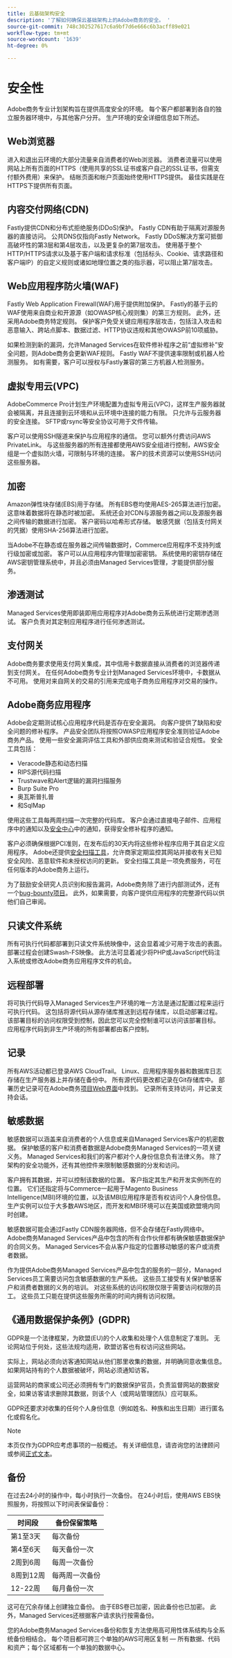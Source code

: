 ```yaml
---
title: 云基础架构安全
description: '了解如何确保云基础架构上的Adobe商务的安全。 '
source-git-commit: 748c302527617c6a9bf7d6e666c6b3acff89e021
workflow-type: tm+mt
source-wordcount: '1639'
ht-degree: 0%

---
```



# 安全性

Adobe商务专业计划架构旨在提供高度安全的环境。 每个客户都部署到各自的独立服务器环境中，与其他客户分开。 生产环境的安全详细信息如下所述。

## Web浏览器

进入和退出云环境的大部分流量来自消费者的Web浏览器。 消费者流量可以使用网站上所有页面的HTTPS（使用共享的SSL证书或客户自己的SSL证书，但需支付额外费用）来保护。 结帐页面和帐户页面始终使用HTTPS提供。 最佳实践是在HTTPS下提供所有页面。

## 内容交付网络(CDN)

Fastly提供CDN和分布式拒绝服务(DDoS)保护。 Fastly CDN有助于隔离对源服务器的直接访问。 公共DNS仅指向Fastly Network。 Fastly DDoS解决方案可抵御高破坏性的第3层和第4层攻击，以及更复杂的第7层攻击。 使用基于整个HTTP/HTTPS请求以及基于客户端和请求标准（包括标头、Cookie、请求路径和客户端IP）的自定义规则或诸如地理位置之类的指示器，可以阻止第7层攻击。

## Web应用程序防火墙(WAF)

Fastly Web Application Firewall(WAF)用于提供附加保护。 Fastly的基于云的WAF使用来自商业和开源源（如OWASP核心规则集）的第三方规则。 此外，还采用Adobe商务特定规则。 保护客户免受关键应用程序层攻击，包括注入攻击和恶意输入、跨站点脚本、数据过滤、HTTP协议违规和其他OWASP前10项威胁。

如果检测到新的漏洞，允许Managed Services在软件修补程序之前“虚拟修补”安全问题，则Adobe商务会更新WAF规则。 Fastly WAF不提供速率限制或机器人检测服务。 如有需要，客户可以授权与Fastly兼容的第三方机器人检测服务。

## 虚拟专用云(VPC)

AdobeCommerce Pro计划生产环境配置为虚拟专用云(VPC)，这样生产服务器就会被隔离，并且连接到云环境和从云环境中连接的能力有限。 只允许与云服务器的安全连接。 SFTP或rsync等安全协议可用于文件传输。

客户可以使用SSH隧道来保护与应用程序的通信。 您可以额外付费访问AWS PrivateLink。 与这些服务器的所有连接都使用AWS安全组进行控制，AWS安全组是一个虚拟防火墙，可限制与环境的连接。 客户的技术资源可以使用SSH访问这些服务器。

## 加密

Amazon弹性块存储(EBS)用于存储。 所有EBS卷均使用AES-265算法进行加密。 这意味着数据将在静态时被加密。 系统还会对CDN与源服务器之间以及源服务器之间传输的数据进行加密。 客户密码以哈希形式存储。 敏感凭据（包括支付网关的凭据）使用SHA-256算法进行加密。

当Adobe不在静态或在服务器之间传输数据时，Commerce应用程序不支持列或行级加密或加密。 客户可以从应用程序内管理加密密钥。 系统使用的密钥存储在AWS密钥管理系统中，并且必须由Managed Services管理，才能提供部分服务。

## 渗透测试

Managed Services使用即装即用应用程序对Adobe商务云系统进行定期渗透测试。 客户负责对其定制应用程序进行任何渗透测试。

## 支付网关

Adobe商务要求使用支付网关集成，其中信用卡数据直接从消费者的浏览器传递到支付网关。 在任何Adobe商务专业计划Managed Services环境中，卡数据从不可用。 使用对来自网关的交易的引用来完成电子商务应用程序对交易的操作。

## Adobe商务应用程序

Adobe会定期测试核心应用程序代码是否存在安全漏洞。 向客户提供了缺陷和安全问题的修补程序。 产品安全团队将按照OWASP应用程序安全准则验证Adobe商务产品。 使用一些安全漏洞评估工具和外部供应商来测试和验证合规性。 安全工具包括：

- Veracode静态和动态扫描
- RIPS源代码扫描
- Trustwave和Alert逻辑的漏洞扫描服务
- Burp Suite Pro
- 奥瓦斯普扎普
- 和SqlMap

使用这些工具每两周扫描一次完整的代码库。 客户会通过直接电子邮件、应用程序中的通知以及[安全中心](https://magento.com/security)中的通知，获得安全修补程序的通知。

客户必须确保根据PCI准则，在发布后的30天内将这些修补程序应用于其自定义应用程序。 Adobe还提供[安全扫描工具](https://docs.magento.com/user-guide/magento/security-scan.html)，允许商家定期监控其网站并接收有关已知安全风险、恶意软件和未授权访问的更新。 安全扫描工具是一项免费服务，可在任何版本的Adobe商务上运行。

为了鼓励安全研究人员识别和报告漏洞，Adobe商务除了进行内部测试外，还有一个[bug-bounty项目](https://hackerone.com/magento)。 此外，如果需要，向客户提供应用程序的完整源代码以供他们自己审阅。

## 只读文件系统

所有可执行代码都部署到只读文件系统映像中，这会显着减少可用于攻击的表面。 部署过程会创建Swash-FS映像。 此方法可显着减少将PHP或JavaScript代码注入系统或修改Adobe商务应用程序文件的机会。

## 远程部署

将可执行代码导入Managed Services生产环境的唯一方法是通过配置过程来运行可执行代码。 这包括将源代码从源存储库推送到远程存储库，以启动部署过程。 该部署目标的访问权限受到控制，因此您可以完全控制谁可以访问该部署目标。 应用程序代码到非生产环境的所有部署都由客户控制。

## 记录

所有AWS活动都已登录AWS CloudTrail。 Linux、应用程序服务器和数据库日志存储在生产服务器上并存储在备份中。 所有源代码更改都记录在Git存储库中。 部署历史记录可在Adobe商务[项目Web界面](https://devdocs.magento.com/cloud/project/projects.html#login)中找到。 记录所有支持访问，并记录支持会话。

## 敏感数据

敏感数据可以涵盖来自消费者的个人信息或来自Managed Services客户的机密数据。 保护敏感的客户和消费者数据是Adobe商务Managed Services的一项关键义务。 Managed Services和我们的客户都对个人身份信息负有法律义务。 除了架构的安全功能外，还有其他控件来限制敏感数据的分发和访问。

客户拥有其数据，并可以控制该数据的位置。 客户指定其生产和开发实例所在的位置。 它们还指定将与Commerce一起用于Magento Business Intelligence(MBI)环境的位置，以及该MBI应用程序是否有权访问个人身份信息。 生产实例可以位于大多数AWS地区，而开发和MBI环境可以在美国或欧盟境内同时创建。

敏感数据可能会通过Fastly CDN服务器网络，但不会存储在Fastly网络中。 Adobe商务Managed Services产品中包含的所有合作伙伴都有确保敏感数据保护的合同义务。 Managed Services不会从客户指定的位置移动敏感的客户或消费者数据。

作为提供Adobe商务Managed Services产品中包含的服务的一部分，Managed Services员工需要访问包含敏感数据的生产系统。 这些员工接受有关保护敏感客户和消费者数据的义务的培训。 对这些系统的访问权限仅限于需要访问权限的员工。 这些员工只能在提供这些服务所需的时间内拥有访问权限。

## 《通用数据保护条例》(GDPR)

GDPR是一个法律框架，为欧盟(EU)的个人收集和处理个人信息制定了准则。 无论网站位于何处，这些法规均适用，欧盟访客也有权访问这些网站。

实际上，网站必须向访客通知网站从他们那里收集的数据，并明确同意收集信息。 如果网站持有的个人数据被破坏，网站必须通知访客。

运营网站的商家或公司还必须拥有专门的数据保护官员，负责监督网站的数据安全，如果访客请求删除其数据，则该个人（或网站管理团队）应可联系。

GDPR还要求对收集的任何个人身份信息（例如姓名、种族和出生日期）进行匿名化或假名化。

>[!NOTE]
>
> 本页仅作为GDPR应考虑事项的一般概述。 有关详细信息，请咨询您的法律顾问或参阅[正式文本](https://eur-lex.europa.eu/eli/reg/2016/679/oj)。

## 备份

在过去24小时的操作中，每小时执行一次备份。 在24小时后，使用AWS EBS快照服务，将按照以下时间表保留备份：

| 时间段 | 备份保留策略 |
|----------------|-------------------------|
| 第1至3天 | 每次备份 |
| 第4至6天 | 每天备份一次 |
| 2周到6周 | 每周一次备份 |
| 8周到12周 | 每两周一次备份 |
| 12-22周 | 每月备份一次 |

这可在冗余存储上创建独立备份。 由于EBS卷已加密，因此备份也已加密。 此外，Managed Services还根据客户请求执行按需备份。

您的Adobe商务Managed Services备份和恢复方法使用高可用性体系结构与全系统备份相结合。 每个项目都可跨三个单独的AWS可用区复制 — 所有数据、代码和资产；每个区域都有一个单独的数据中心。
